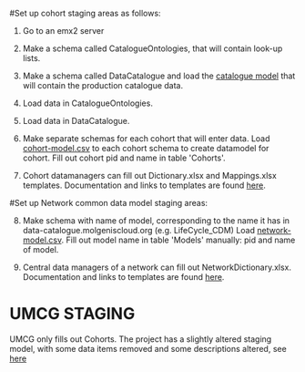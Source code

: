 #Set up cohort staging areas as follows:

1. Go to an emx2 server

2. Make a schema called CatalogueOntologies, that will contain look-up lists.

3. Make a schema called DataCatalogue and load the [catalogue model](https://github.com/molgenis/molgenis-emx2/blob/master/data/datacatalogue/molgenis.csv)
 that will contain the production catalogue data. 

4. Load data in CatalogueOntologies.

5. Load data in DataCatalogue.

6. Make separate schemas for each cohort that will enter data. Load [cohort-model.csv](https://github.com/molgenis/molgenis-py-cohorts-etl/datamodels/cohort-model.csv) 
 to each cohort schema to create datamodel for cohort. Fill out cohort pid and name in table 'Cohorts'.

7. Cohort datamanagers can fill out Dictionary.xlsx and Mappings.xlsx templates. Documentation and links to templates are found 
[here](https://data-catalogue.molgeniscloud.org/apps/docs/#/cat_cohort-data-manager).


#Set up Network common data model staging areas:

8. Make schema with name of model, corresponding to the name it has in data-catalogue.molgeniscloud.org (e.g. LifeCycle_CDM)
 Load [network-model.csv](https://github.com/molgenis/molgenis-py-cohorts-etl/datamodels/network-model.csv). Fill out model name in 
table 'Models' manually: pid and name of model.

9. Central data managers of a network can fill out NetworkDictionary.xlsx. Documentation and links to templates are found 
[here](https://data-catalogue.molgeniscloud.org/apps/docs/#/cat_network-data-manager).


# UMCG STAGING

UMCG only fills out Cohorts. The project has a slightly altered staging model, with some data items removed and some descriptions
altered, see [here](https://github.com/molgenis/molgenis-py-cohorts-etl/datamodels/staging-model-umcg.csv)
